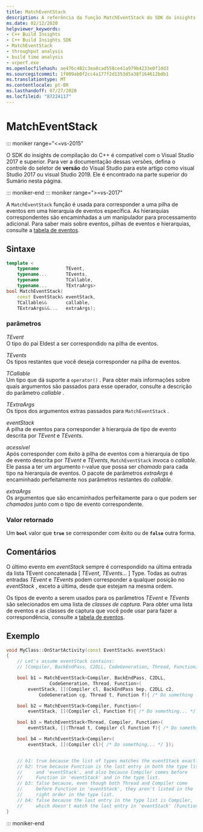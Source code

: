 ```yaml
---
title: MatchEventStack
description: A referência da função MatchEventStack do SDK do insights de compilação do C++.
ms.date: 02/12/2020
helpviewer_keywords:
- C++ Build Insights
- C++ Build Insights SDK
- MatchEventStack
- throughput analysis
- build time analysis
- vcperf.exe
ms.openlocfilehash: ae476c402c3ea0cad558ce41a979b4233e0f1dd3
ms.sourcegitcommit: 1f009ab0f2cc4a177f2d1353d5a38f164612bdb1
ms.translationtype: MT
ms.contentlocale: pt-BR
ms.lasthandoff: 07/27/2020
ms.locfileid: "87224117"
---
```

# <a name="matcheventstack"></a>MatchEventStack

::: moniker range="<=vs-2015"

O SDK do insights de compilação do C++ é compatível com o Visual Studio 2017 e superior. Para ver a documentação dessas versões, defina o controle do seletor de **versão** do Visual Studio para este artigo como visual Studio 2017 ou visual Studio 2019. Ele é encontrado na parte superior do Sumário nesta página.

::: moniker-end
::: moniker range=">=vs-2017"

A `MatchEventStack` função é usada para corresponder a uma pilha de eventos em uma hierarquia de eventos específica. As hierarquias correspondentes são encaminhadas a um manipulador para processamento adicional. Para saber mais sobre eventos, pilhas de eventos e hierarquias, consulte a [tabela de eventos](../event-table.md).

## <a name="syntax"></a>Sintaxe

```cpp
template <
    typename          TEvent,
    typename...       TEvents,
    typename          TCallable,
    typename...       TExtraArgs>
bool MatchEventStack(
    const EventStack& eventStack,
    TCallable&&       callable,
    TExtraArgs&&...   extraArgs);
```

### <a name="parameters"></a>parâmetros

*TEvent*\
O tipo do pai Eldest a ser correspondido na pilha de eventos.

*TEvents*\
Os tipos restantes que você deseja corresponder na pilha de eventos.

*TCallable*\
Um tipo que dá suporte a `operator()` . Para obter mais informações sobre quais argumentos são passados para esse operador, consulte a descrição do parâmetro *callable* .

*TExtraArgs*\
Os tipos dos argumentos extras passados para `MatchEventStack` .

*eventStack*\
A pilha de eventos para corresponder à hierarquia de tipo de evento descrita por *TEvent* e *TEvents*.

*acessível*\
Após corresponder com êxito à pilha de eventos com a hierarquia de tipo de evento descrita por *TEvent* e *TEvents*, `MatchEventStack` invoca o *callable*. Ele passa a ter um argumento r-value que possa ser *chamado* para cada tipo na hierarquia de eventos. O pacote de parâmetros *extraArgs* é encaminhado perfeitamente nos parâmetros restantes do *callable*.

*extraArgs*\
Os argumentos que são encaminhados perfeitamente para o que podem ser *chamados* junto com o tipo de evento correspondente.

### <a name="return-value"></a>Valor retornado

Um **`bool`** valor que **`true`** se corresponder com êxito ou de **`false`** outra forma.

## <a name="remarks"></a>Comentários

O último evento em *eventStack* sempre é correspondido na última entrada da lista TEvent concatenada \[ *TEvent*, *TEvents...* \] Type. Todas as outras entradas *TEvent* e *TEvents* podem corresponder a qualquer posição no *eventStack* , exceto a última, desde que estejam na mesma ordem.

Os tipos de evento a serem usados para os parâmetros *TEvent* e *TEvents* são selecionados em uma lista de *classes de captura*. Para obter uma lista de eventos e as classes de captura que você pode usar para fazer a correspondência, consulte a [tabela de eventos](../event-table.md).

## <a name="example"></a>Exemplo

```cpp
void MyClass::OnStartActivity(const EventStack& eventStack)
{
    // Let's assume eventStack contains:
    // [Compiler, BackEndPass, C2DLL, CodeGeneration, Thread, Function]

    bool b1 = MatchEventStack<Compiler, BackEndPass, C2DLL,
                CodeGeneration, Thread, Function>(
        eventStack, [](Compiler cl, BackEndPass bep, C2DLL c2,
            CodeGeneration cg, Thread t, Function f){ /* Do something ... */ });

    bool b2 = MatchEventStack<Compiler, Function>(
        eventStack, [](Compiler cl, Function f){ /* Do something... */ });

    bool b3 = MatchEventStack<Thread, Compiler, Function>(
        eventStack, [](Thread t, Compiler cl Function f){ /* Do something... */ });

    bool b4 = MatchEventStack<Compiler>(
        eventStack, [](Compiler cl){ /* Do something... */ });


    // b1: true because the list of types matches the eventStack exactly.
    // b2: true because Function is the last entry in both the type list
    //     and 'eventStack', and also because Compiler comes before
    //     Function in 'eventStack' and in the type list.
    // b3: false because, even though both Thread and Compiler come
    //     before Function in 'eventStack', they aren't listed in the
    //     right order in the type list.
    // b4: false because the last entry in the type list is Compiler,
    //     which doesn't match the last entry in 'eventStack' (Function).
}
```

::: moniker-end
